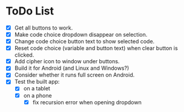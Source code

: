 # ToDo List
- [x] Get all buttons to work.
- [x] Make code choice dropdown disappear on selection.
- [x] Change code choice button text to show selected code.
- [x] Reset code choice (variable and button text) when clear button is clicked.
- [x] Add cipher icon to window under buttons.
- [x] Build it for Android (and Linux and Windows?)
- [x] Consider whether it runs full screen on Android.
- [x] Test the built app:
  - [x] on a tablet
  - [x] on a phone
    - [x] fix recursion error when opening dropdown
